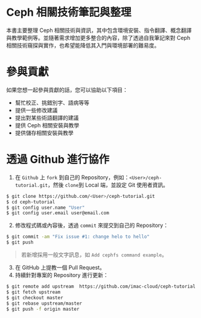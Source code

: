 # Ceph 相關技術筆記與整理
本書主要整理 Ceph 相關技術與資訊，其中包含環境安裝、指令翻譯、概念翻譯與教學範例等。並隨著需求增加更多整合的內容，除了透過自我筆記來對 Ceph 相關技術窺探與實作，也希望能降低其入門與環境部署的難易度。

# 參與貢獻
如果您想一起參與貢獻的話，您可以協助以下項目：
* 幫忙校正、挑錯別字、語病等等
* 提供一些修改建議
* 提出對某些術語翻譯的建議
* 提供 Ceph 相關安裝與教學
* 提供儲存相關安裝與教學

# 透過 Github 進行協作
1. 在 ```Github``` 上 ```fork``` 到自己的 Repository，例如：```<User>/ceph-tutorial.git```，然後 ```clone```到 Local 端，並設定 Git 使用者資訊。

  ```sh
  $ git clone https://github.com/<User>/ceph-tutorial.git
  $ cd ceph-tutorial
  $ git config user.name "User"
  $ git config user.email user@email.com
  ```

2. 修改程式碼或內容後，透過 ```commit``` 來提交到自己的 Repository：

  ```sh
  $ git commit -am "Fix issue #1: change helo to hello"
  $ git push
  ```
  > 若新增採用一般文字訊息，如 ```Add cephfs command example```。

3. 在 GitHub 上提教一個 Pull Request。
4. 持續針對專案的 Repository 進行更新：

  ```sh
  $ git remote add upstream  https://github.com/imac-cloud/ceph-tutorial.git
  $ git fetch upstream
  $ git checkout master
  $ git rebase upstream/master
  $ git push -f origin master
  ```
